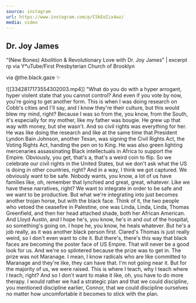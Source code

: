 ```yaml
---
source: instagram
url: https://www.instagram.com/p/C5kEoIix4wz/
media: video
---
```


## Dr. Joy James

“(New Bones) Abolition & Revolutionary Love with Dr. Joy James” | excerpt rp via Y*uTube/First Presbyterian Church of Brooklyn 

via @the.black.gaze ✨

![[3342817173554302003.mp4]]
"What do you do with a hyper arrogant, hyper violent state that you cannot control?
And even if you vote by now, you're going to get another form.
This is when I was doing research on Cobb's cities and I'll say, and I know they're
their culture, but this would blew my mind, right?
Because I was so from the, you know, from the South, it's especially for my mother, like
my father was bougie.
He grew up that way with money, but she wasn't.
And so civil rights was everything for her.
He was like doing the research and like at the same time that President Lyndon Bain Johnson,
another Texan, was signing the Civil Rights Act, the Voting Rights Act, handing the pen
on to King.
He was also green lighting mercenaries assassinating Black intellectuals in Africa to support the
Empire.
Obviously, you get, that's a, that's a weird coin to flip.
So we celebrate our civil rights in the United States, but we don't ask what the US is doing
in other countries, right?
And in a way, I think we got captured.
We obviously want to be safe.
Nobody wants, you know, a lot of us have families like, oh, remember that lynchied and
great, great, whatever.
Like we have these narratives, right?
We want to integrate in order to be safe and we want to be productive.
But what we're integrating into just becomes another trojan horse, but with the black face.
Think of it, the two people who vetoed the ceasefire in Palestine, one was Linda, Linda,
Linda, Thomas Greenfield, and then her head attached shade, both her African American.
And Lloyd Austin, and I hope he's, you know, he's in and out of the hospital, so something's
going on.
I hope he, you know, he heals whatever.
But he's a job really, as it was another black person first.
Clared's Thomas is just really weird, so I don't even want to cite it.
But there's, there's this way that black faces are becoming the poster face of US Empire.
That will never be a good look for us.
And we're so splintered because the prize was to get in.
The prize was not Maranage.
I mean, I know radicals who are like committed to Maranage and they're like, they can have that.
I'm not going near it.
But for the majority of us, we were raised.
This is where I teach, why I teach where I teach, right?
And so I don't want to make it like, oh, you have to do more therapy.
I would rather we had a strategic plan and that we could discipline, you mentioned discipline
earlier, Connor, that we could discipline ourselves no matter how uncomfortable it becomes
to stick with the plan.
